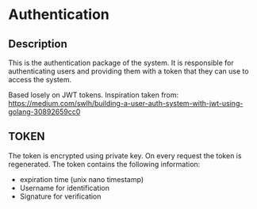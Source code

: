 # Authentication

## Description
This is the authentication package of the system. It is responsible for authenticating users and providing them with a token that they can use to access the system.

Based losely on JWT tokens. Inspiration taken from: https://medium.com/swlh/building-a-user-auth-system-with-jwt-using-golang-30892659cc0

## TOKEN
The token is encrypted using private key. On every request the token is regenerated.
The token contains the following information:
* expiration time (unix nano timestamp)
* Username for identification
* Signature for verification

